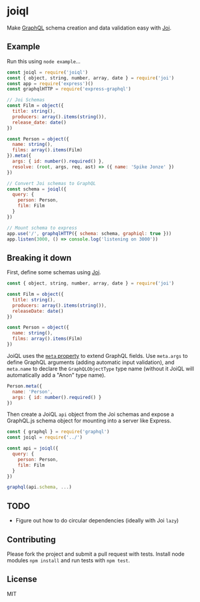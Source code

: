 # joiql

Make [GraphQL](http://graphql.org/) schema creation and data validation easy with [Joi](https://github.com/hapijs/joi).

## Example

Run this using `node example`...

````javascript
const joiql = require('joiql')
const { object, string, number, array, date } = require('joi')
const app = require('express')()
const graphqlHTTP = require('express-graphql')

// Joi Schemas
const Film = object({
  title: string(),
  producers: array().items(string()),
  release_date: date()
})

const Person = object({
  name: string(),
  films: array().items(Film)
}).meta({
  args: { id: number().required() },
  resolve: (root, args, req, ast) => ({ name: 'Spike Jonze' })
})

// Convert Joi schemas to GraphQL
const schema = joiql({
  query: {
    person: Person,
    film: Film
  }
})

// Mount schema to express
app.use('/', graphqlHTTP({ schema: schema, graphiql: true }))
app.listen(3000, () => console.log('listening on 3000'))
````

## Breaking it down

First, define some schemas using [Joi](https://github.com/hapijs/joi).

````javascript
const { object, string, number, array, date } = require('joi')

const Film = object({
  title: string(),
  producers: array().items(string()),
  releaseDate: date()
})

const Person = object({
  name: string(),
  films: array().items(Film)
})
````

JoiQL uses the [`meta` property](https://github.com/hapijs/joi/blob/v9.0.4/API.md#anymetameta) to extend GraphQL fields. Use `meta.args` to define GraphQL arguments (adding automatic
input validation), and `meta.name` to declare the `GraphQLObjectType` type name (without it JoiQL will automatically
add a "Anon<UID>" type name).

````javascript
Person.meta({
  name: 'Person',
  args: { id: number().required() }
})
````

Then create a JoiQL `api` object from the Joi schemas and expose a GraphQL.js schema object for mounting into a server like Express.

````javascript
const { graphql } = require('graphql')
const joiql = require('../')

const api = joiql({
  query: {
    person: Person,
    film: Film
  }
})

graphql(api.schema, ...)
````

## TODO

* Figure out how to do circular dependencies (ideally with Joi `lazy`)

## Contributing

Please fork the project and submit a pull request with tests. Install node modules `npm install` and run tests with `npm test`.

## License

MIT

